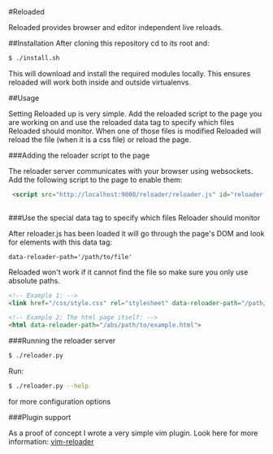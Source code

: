 #Reloaded

 Reloaded provides browser and editor independent live reloads.
 
 

##Installation
 After cloning this repository cd to its root and:
 
 ```bash
 $ ./install.sh
 ```
 
 This will download and install the required modules locally. This ensures
 reloaded will work both inside and outside virtualenvs.
 
##Usage
 
 
 Setting Reloaded up is very simple. Add the reloaded script to the page
 you are working on and use the reloaded data tag to specify which files
 Reloaded should monitor. When one of those files is modified Reloaded will
 reload the file (when it is a css file) or reload the page.
 
 
###Adding the reloader script to the page

The reloader server communicates with your browser using websockets.
Add the following script to the page to enable them:

 ```html
  <script src="http://localhost:9000/reloader/reloader.js" id="reloader-script" />
  
 ```
 
 ###Use the special data tag to specify which files Reloader should monitor
 
 After reloader.js has been loaded it will go through the page's DOM and
 look for elements with this data tag:
 
 	data-reloader-path='/path/to/file'

Reloaded won't work if it cannot find the file so make sure you only use absolute paths.
  
 ```html
 <!-- Example 1: -->
 <link href="/css/style.css" rel="stylesheet" data-reloader-path="/path/to/file" />
 
 <!-- Example 2: The html page itself: -->
 <html data-reloader-path="/abs/path/to/example.html">

```

###Running the reloader server

```bash
$ ./reloader.py 
```

Run:

```bash
$ ./reloader.py --help
```

for more configuration options


###Plugin support

As a proof of concept I wrote a very simple vim plugin. Look here
for more information: [vim-reloader](https://github.com/dbsr/vim-reloader)
